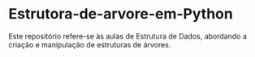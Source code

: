# Estrutora-de-arvore-em-Python
Este repositório refere-se às aulas de Estrutura de Dados, abordando a criação e manipulação de estruturas de árvores.
